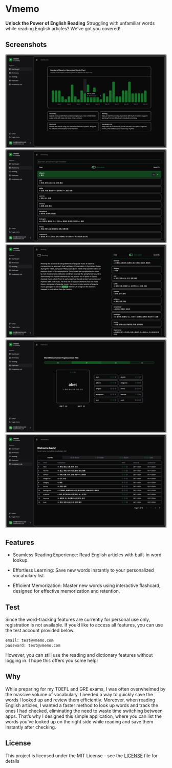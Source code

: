 # Vmemo

**Unlock the Power of English Reading**
Struggling with unfamiliar words while reading English articles? We’ve got you covered!

## Screenshots

<img src="https://raw.githubusercontent.com/EvaLLLLL/x/main/vmemo01.png" />
<img src="https://raw.githubusercontent.com/EvaLLLLL/x/main/vmemo02.png" />
<img src="https://raw.githubusercontent.com/EvaLLLLL/x/main/vmemo03.png" />
<img src="https://raw.githubusercontent.com/EvaLLLLL/x/main/vmemo04.png" />
<img src="https://raw.githubusercontent.com/EvaLLLLL/x/main/vmemo05.png" />

## Features

- Seamless Reading Experience: Read English articles with built-in word lookup.

- Effortless Learning: Save new words instantly to your personalized vocabulary list.

- Efficient Memorization: Master new words using interactive flashcard, designed for effective memorization and retention.

## Test

Since the word-tracking features are currently for personal use only, registration is not available. If you’d like to access all features, you can use the test account provided below.

```
email: test@vmemo.com
password: test@vmemo.com
```

However, you can still use the reading and dictionary features without logging in. I hope this offers you some help!

## Why

While preparing for my TOEFL and GRE exams, I was often overwhelmed by the massive volume of vocabulary. I needed a way to quickly save the words I looked up and review them efficiently. Moreover, when reading English articles, I wanted a faster method to look up words and track the ones I had checked, eliminating the need to waste time switching between apps. That’s why I designed this simple application, where you can list the words you’ve looked up on the right side while reading and save them instantly after checking.

## License

This project is licensed under the MIT License - see the [LICENSE](LICENSE) file for details
